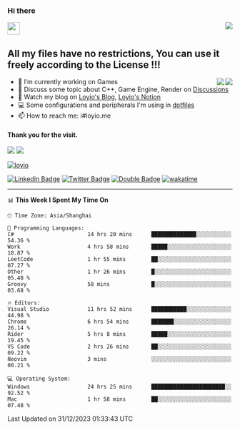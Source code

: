 <h3 align="left">Hi there</h3>
<img src='https://em-content.zobj.net/source/animated-noto-color-emoji/356/waving-hand_light-skin-tone_1f44b-1f3fb_1f3fb.gif' width='28' />
<a align="right" href="https://github.com/loyio/loyio/blob/master/STAR/README.md"><img align="right" src="https://img.shields.io/badge/LOYIO-STAR-green" /></a>

## All my files have no restrictions, You can use it freely according to the License !!!

<a href="https://github.com/loyio#gh-light-mode-only">
     <img align="right"  src="https://loy-readme.vercel.app/api/top-langs/?username=loyio&langs_count=6&hide=css,html,jupyter%20notebook" />
</a>

<a href="https://github.com/loyio#gh-dark-mode-only">
  <img align="right"  src="https://loy-readme.vercel.app/api/top-langs/?username=loyio&langs_count=6&theme=slateorange&hide=css,html,jupyter%20notebook" />
</a>



- 🔭 I’m currently working on Games
- 💬 Discuss some topic about C++, Game Engine, Render on [Discussions](https://github.com/loyio/loyio/discussions)
- 📔 Watch my blog on [Loyio's Blog](https://loyio.me), [Loyio's Notion](https://loyio.notion.site/loyio/Loyio-s-Dashboard-2f56bd29222a445ea9d9e8802a1ac83b)
- 💻 Some configurations and peripherals I'm using in [dotfiles](https://github.com/loyio/dotfiles)
- 📫 How to reach me: i#loyio.me


#### Thank you for the visit.
<img src="http://profile-counter.glitch.me/loyio/count.svg" />

<img src="https://loy-readme.vercel.app/api?username=loyio&show_icons=true&hide=stars&include_all_commits=true&hide_title=true&theme=slateorange" />

     

[![loyio](https://github-profile-trophy.vercel.app/?username=loyio&theme=onedark&column=4)](https://github.com/loyio)

[![Linkedin Badge](https://img.shields.io/badge/-@loyio-0077b5?style=flat-square&logo=Linkedin&logoColor=white&labelColor=0077b5&link=https://www.linkedin.com/in/loyio-hex-363172158/)](https://www.linkedin.com/in/loyio-hex-363172158/)
[![Twitter Badge](https://img.shields.io/badge/-@loyiome-000000?style=flat-square&labelColor=000000&logo=x&logoColor=white&link=https://twitter.com/loyiome)](https://twitter.com/loyiome)
[![Double Badge](https://img.shields.io/badge/@loyio-007722?style=flat&logo=Douban&logoColor=white)](https://www.douban.com/people/susmote)
[![wakatime](https://wakatime.com/badge/user/c0ddc104-5a20-41d1-ab9a-c4d9ea20a4d9.svg)](https://wakatime.com/@c0ddc104-5a20-41d1-ab9a-c4d9ea20a4d9)

-------
<!--START_SECTION:waka-->
📊 **This Week I Spent My Time On** 

```text
🕑︎ Time Zone: Asia/Shanghai

💬 Programming Languages: 
C#                       14 hrs 20 mins      ██████████████░░░░░░░░░░░   54.36 % 
Work                     4 hrs 58 mins       █████░░░░░░░░░░░░░░░░░░░░   18.87 % 
LeetCode                 1 hr 55 mins        ██░░░░░░░░░░░░░░░░░░░░░░░   07.27 % 
Other                    1 hr 26 mins        █░░░░░░░░░░░░░░░░░░░░░░░░   05.48 % 
Groovy                   58 mins             █░░░░░░░░░░░░░░░░░░░░░░░░   03.68 % 

🔥 Editors: 
Visual Studio            11 hrs 52 mins      ███████████░░░░░░░░░░░░░░   44.98 % 
Chrome                   6 hrs 54 mins       ███████░░░░░░░░░░░░░░░░░░   26.14 % 
Rider                    5 hrs 8 mins        █████░░░░░░░░░░░░░░░░░░░░   19.45 % 
VS Code                  2 hrs 26 mins       ██░░░░░░░░░░░░░░░░░░░░░░░   09.22 % 
Neovim                   3 mins              ░░░░░░░░░░░░░░░░░░░░░░░░░   00.21 % 

💻 Operating System: 
Windows                  24 hrs 25 mins      ███████████████████████░░   92.52 % 
Mac                      1 hr 58 mins        ██░░░░░░░░░░░░░░░░░░░░░░░   07.48 % 
```


 Last Updated on 31/12/2023 01:33:43 UTC
<!--END_SECTION:waka-->
